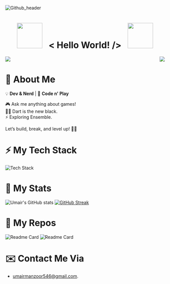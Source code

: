 ![Github_header](https://user-images.githubusercontent.com/88898454/162613510-d24014b6-b4ea-4f67-ba4a-19b4d956ceab.png)

<h1 align="center">
  <img src="https://user-images.githubusercontent.com/88898454/162615569-25a9d7d3-9235-4322-805f-1438d2b79e43.gif" width="80">
  &nbsp; < Hello World! /> &nbsp;
  <img src="https://user-images.githubusercontent.com/88898454/162615569-25a9d7d3-9235-4322-805f-1438d2b79e43.gif" width="80">
</h1>


<div style="display: flex;
  justify-content: space-between;">
  <img src="https://readme-typing-svg.herokuapp.com?font=Poppins&lines=I+am+Umair+Manzoor;A+Computer+Scientist;Software+Developer;Currently+learning+lowcode+Development">
  <img src="https://media1.giphy.com/media/9rtpurjbqiqZXbBBet/giphy.gif" align = "right">
</div>

# 👾 About Me  

💡 **Dev & Nerd** | 🚀 **Code n' Play**  

🎮 Ask me anything about games!  
🧑‍💻 Dart is the new black.  
⚡ Exploring Ensemble.

Let’s build, break, and level up! 🚀🔥

# ⚡ My Tech Stack
![Tech Stack](https://cardify.vercel.app/api/badges?border=false&borderColor=%23ddd&borderWidth=2&iconColor=&icons=flutter%2Cunity%2Cdart%2Ccsharp%2Cunrealengine%2Ccplusplus%2Csolidity%2Cethereum&preset=dark&shadow=true&width=200)

<!-- # 📈 GitHub Activity Graph:
![Umair's GitHub activity graph](https://activity-graph.herokuapp.com/graph?username=Umair-Manzoor-47&hide_border=true&theme=redical)--->
# 🚀 My Stats
![Umair's GitHub stats](https://github-readme-stats.vercel.app/api?username=Umair-Manzoor-47&show_icons=true&theme=transparent&hide_border=true)
[![GitHub Streak](http://github-readme-streak-stats.herokuapp.com?user=Umair-Manzoor-47&theme=onedark&hide_border=true&date_format=M%20j%5B%2C%20Y%5D)](https://git.io/streak-stats)

# 🐶 My Repos
![Readme Card](https://github-readme-stats.vercel.app/api/pin/?username=Umair-Manzoor-47&repo=framework&show_icons=true&theme=transparent&hide_border=true)
![Readme Card](https://github-readme-stats.vercel.app/api/pin/?username=Umair-Manzoor-47&repo=smart-contract-exercises&show_icons=true&theme=transparent&hide_border=true)

# ✉️ Contact Me Via
- <p><a href="mailto:umairmanzoor546@gmail.com">umairmanzoor546@gmail.com</a>.</p>
